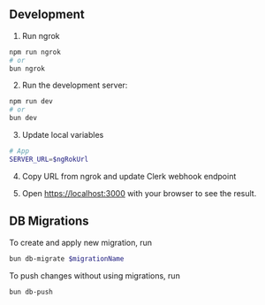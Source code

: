## Development

1. Run ngrok

```bash
npm run ngrok
# or
bun ngrok
```

2. Run the development server:

```bash
npm run dev
# or
bun dev
```

3. Update local variables

```bash
# App
SERVER_URL=$ngRokUrl
```

4. Copy URL from ngrok and update Clerk webhook endpoint

5. Open [https://localhost:3000](https://localhost:3000) with your browser to see the result.

## DB Migrations

To create and apply new migration, run

```bash
bun db-migrate $migrationName
```

To push changes without using migrations, run

```bash
bun db-push
```
